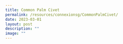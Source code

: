 ```yaml
---
title: Common Palm Civet
permalink: /resources/connexionsg/CommonPalmCivet/
date: 2023-03-01
layout: post
description: ""
image: ""
---
```

